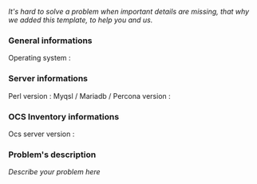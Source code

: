 *It's hard to solve a problem when important details are missing, that why we added this template, to help you and us.*

### General informations
Operating system : 

### Server informations
Perl version : 
Myqsl / Mariadb / Percona version :  

### OCS Inventory informations
Ocs server version : 

### Problem's description
*Describe your problem here*

